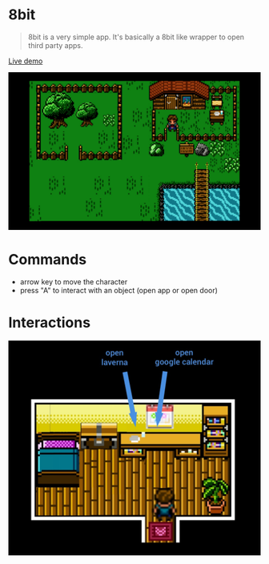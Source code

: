 # 8bit
> 8bit is a very simple app. It's basically a 8bit like wrapper to open third party apps.

[Live demo](https://www.bertrandrigal.fr/code/8bit/)

![img intro](imgReadme/intro.jpeg)

# Commands
* arrow key to move the character
* press "A" to interact with an object (open app or open door)

# Interactions
![interaction](imgReadme/interaction.jpeg)
